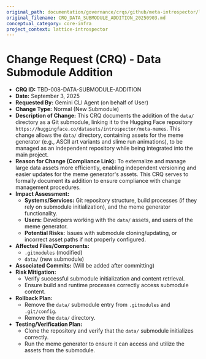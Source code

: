 ```yaml
---
original_path: documentation/governance/crqs/github/meta-introspector/lattice-introspector/docs/crq/CRQ_DATA_SUBMODULE_ADDITION_20250903.md
original_filename: CRQ_DATA_SUBMODULE_ADDITION_20250903.md
conceptual_category: core-infra
project_context: lattice-introspector
---
```


# Change Request (CRQ) - Data Submodule Addition

*   **CRQ ID:** TBD-008-DATA-SUBMODULE-ADDITION
*   **Date:** September 3, 2025
*   **Requested By:** Gemini CLI Agent (on behalf of User)
*   **Change Type:** Normal (New Submodule)
*   **Description of Change:**
    This CRQ documents the addition of the `data/` directory as a Git submodule, linking it to the Hugging Face repository `https://huggingface.co/datasets/introspector/meta-memes`. This change allows the `data/` directory, containing assets for the meme generator (e.g., ASCII art variants and slime run animations), to be managed as an independent repository while being integrated into the main project.
*   **Reason for Change (Compliance Link):**
    To externalize and manage large data assets more efficiently, enabling independent versioning and easier updates for the meme generator's assets. This CRQ serves to formally document its addition to ensure compliance with change management procedures.
*   **Impact Assessment:**
    *   **Systems/Services:** Git repository structure, build processes (if they rely on submodule initialization), and the meme generator functionality.
    *   **Users:** Developers working with the `data/` assets, and users of the meme generator.
    *   **Potential Risks:** Issues with submodule cloning/updating, or incorrect asset paths if not properly configured.
*   **Affected Files/Components:**
    *   `.gitmodules` (modified)
    *   `data/` (new submodule)
*   **Associated Commits:** (Will be added after committing)
*   **Risk Mitigation:**
    *   Verify successful submodule initialization and content retrieval.
    *   Ensure build and runtime processes correctly access submodule content.
*   **Rollback Plan:**
    *   Remove the `data/` submodule entry from `.gitmodules` and `.git/config`.
    *   Remove the `data/` directory.
*   **Testing/Verification Plan:**
    *   Clone the repository and verify that the `data/` submodule initializes correctly.
    *   Run the meme generator to ensure it can access and utilize the assets from the submodule.
